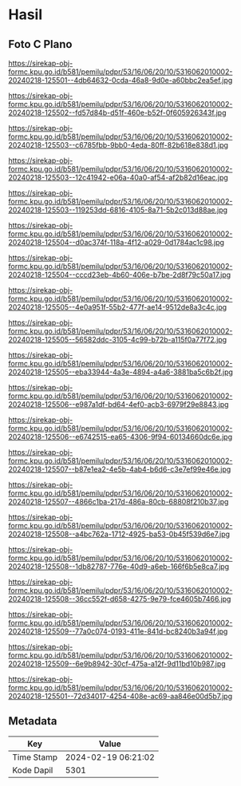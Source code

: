 # Hasil

## Foto C Plano

https://sirekap-obj-formc.kpu.go.id/b581/pemilu/pdpr/53/16/06/20/10/5316062010002-20240218-125501--4db64632-0cda-46a8-9d0e-a60bbc2ea5ef.jpg

https://sirekap-obj-formc.kpu.go.id/b581/pemilu/pdpr/53/16/06/20/10/5316062010002-20240218-125502--fd57d84b-d51f-460e-b52f-0f605926343f.jpg

https://sirekap-obj-formc.kpu.go.id/b581/pemilu/pdpr/53/16/06/20/10/5316062010002-20240218-125503--c6785fbb-9bb0-4eda-80ff-82b618e838d1.jpg

https://sirekap-obj-formc.kpu.go.id/b581/pemilu/pdpr/53/16/06/20/10/5316062010002-20240218-125503--12c41942-e06a-40a0-af54-af2b82d16eac.jpg

https://sirekap-obj-formc.kpu.go.id/b581/pemilu/pdpr/53/16/06/20/10/5316062010002-20240218-125503--119253dd-6816-4105-8a71-5b2c013d88ae.jpg

https://sirekap-obj-formc.kpu.go.id/b581/pemilu/pdpr/53/16/06/20/10/5316062010002-20240218-125504--d0ac374f-118a-4f12-a029-0d1784ac1c98.jpg

https://sirekap-obj-formc.kpu.go.id/b581/pemilu/pdpr/53/16/06/20/10/5316062010002-20240218-125504--cccd23eb-4b60-406e-b7be-2d8f79c50a17.jpg

https://sirekap-obj-formc.kpu.go.id/b581/pemilu/pdpr/53/16/06/20/10/5316062010002-20240218-125505--4e0a951f-55b2-477f-ae14-9512de8a3c4c.jpg

https://sirekap-obj-formc.kpu.go.id/b581/pemilu/pdpr/53/16/06/20/10/5316062010002-20240218-125505--56582ddc-3105-4c99-b72b-a115f0a77f72.jpg

https://sirekap-obj-formc.kpu.go.id/b581/pemilu/pdpr/53/16/06/20/10/5316062010002-20240218-125505--eba33944-4a3e-4894-a4a6-3881ba5c6b2f.jpg

https://sirekap-obj-formc.kpu.go.id/b581/pemilu/pdpr/53/16/06/20/10/5316062010002-20240218-125506--e987a1df-bd64-4ef0-acb3-6979f29e8843.jpg

https://sirekap-obj-formc.kpu.go.id/b581/pemilu/pdpr/53/16/06/20/10/5316062010002-20240218-125506--e6742515-ea65-4306-9f94-60134660dc6e.jpg

https://sirekap-obj-formc.kpu.go.id/b581/pemilu/pdpr/53/16/06/20/10/5316062010002-20240218-125507--b87e1ea2-4e5b-4ab4-b6d6-c3e7ef99e46e.jpg

https://sirekap-obj-formc.kpu.go.id/b581/pemilu/pdpr/53/16/06/20/10/5316062010002-20240218-125507--4866c1ba-217d-486a-80cb-68808f210b37.jpg

https://sirekap-obj-formc.kpu.go.id/b581/pemilu/pdpr/53/16/06/20/10/5316062010002-20240218-125508--a4bc762a-1712-4925-ba53-0b45f539d6e7.jpg

https://sirekap-obj-formc.kpu.go.id/b581/pemilu/pdpr/53/16/06/20/10/5316062010002-20240218-125508--1db82787-776e-40d9-a6eb-166f6b5e8ca7.jpg

https://sirekap-obj-formc.kpu.go.id/b581/pemilu/pdpr/53/16/06/20/10/5316062010002-20240218-125508--36cc552f-d658-4275-9e79-fce4605b7466.jpg

https://sirekap-obj-formc.kpu.go.id/b581/pemilu/pdpr/53/16/06/20/10/5316062010002-20240218-125509--77a0c074-0193-411e-841d-bc8240b3a94f.jpg

https://sirekap-obj-formc.kpu.go.id/b581/pemilu/pdpr/53/16/06/20/10/5316062010002-20240218-125509--6e9b8942-30cf-475a-a12f-9d11bd10b987.jpg

https://sirekap-obj-formc.kpu.go.id/b581/pemilu/pdpr/53/16/06/20/10/5316062010002-20240218-125501--72d34017-4254-408e-ac69-aa846e00d5b7.jpg


## Metadata

| Key        | Value               |
| ---------- | ------------------- |
| Time Stamp | 2024-02-19 06:21:02 |
| Kode Dapil | 5301                |



